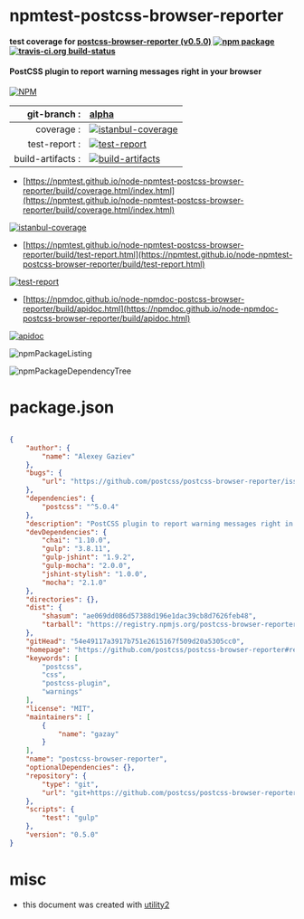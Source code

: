 # npmtest-postcss-browser-reporter

#### test coverage for  [postcss-browser-reporter (v0.5.0)](https://github.com/postcss/postcss-browser-reporter#readme)  [![npm package](https://img.shields.io/npm/v/npmtest-postcss-browser-reporter.svg?style=flat-square)](https://www.npmjs.org/package/npmtest-postcss-browser-reporter) [![travis-ci.org build-status](https://api.travis-ci.org/npmtest/node-npmtest-postcss-browser-reporter.svg)](https://travis-ci.org/npmtest/node-npmtest-postcss-browser-reporter)

#### PostCSS plugin to report warning messages right in your browser

[![NPM](https://nodei.co/npm/postcss-browser-reporter.png?downloads=true&downloadRank=true&stars=true)](https://www.npmjs.com/package/postcss-browser-reporter)

| git-branch : | [alpha](https://github.com/npmtest/node-npmtest-postcss-browser-reporter/tree/alpha)|
|--:|:--|
| coverage : | [![istanbul-coverage](https://npmtest.github.io/node-npmtest-postcss-browser-reporter/build/coverage.badge.svg)](https://npmtest.github.io/node-npmtest-postcss-browser-reporter/build/coverage.html/index.html)|
| test-report : | [![test-report](https://npmtest.github.io/node-npmtest-postcss-browser-reporter/build/test-report.badge.svg)](https://npmtest.github.io/node-npmtest-postcss-browser-reporter/build/test-report.html)|
| build-artifacts : | [![build-artifacts](https://npmtest.github.io/node-npmtest-postcss-browser-reporter/glyphicons_144_folder_open.png)](https://github.com/npmtest/node-npmtest-postcss-browser-reporter/tree/gh-pages/build)|

- [https://npmtest.github.io/node-npmtest-postcss-browser-reporter/build/coverage.html/index.html](https://npmtest.github.io/node-npmtest-postcss-browser-reporter/build/coverage.html/index.html)

[![istanbul-coverage](https://npmtest.github.io/node-npmtest-postcss-browser-reporter/build/screenCapture.buildCi.browser.%252Ftmp%252Fbuild%252Fcoverage.lib.html.png)](https://npmtest.github.io/node-npmtest-postcss-browser-reporter/build/coverage.html/index.html)

- [https://npmtest.github.io/node-npmtest-postcss-browser-reporter/build/test-report.html](https://npmtest.github.io/node-npmtest-postcss-browser-reporter/build/test-report.html)

[![test-report](https://npmtest.github.io/node-npmtest-postcss-browser-reporter/build/screenCapture.buildCi.browser.%252Ftmp%252Fbuild%252Ftest-report.html.png)](https://npmtest.github.io/node-npmtest-postcss-browser-reporter/build/test-report.html)

- [https://npmdoc.github.io/node-npmdoc-postcss-browser-reporter/build/apidoc.html](https://npmdoc.github.io/node-npmdoc-postcss-browser-reporter/build/apidoc.html)

[![apidoc](https://npmdoc.github.io/node-npmdoc-postcss-browser-reporter/build/screenCapture.buildCi.browser.%252Ftmp%252Fbuild%252Fapidoc.html.png)](https://npmdoc.github.io/node-npmdoc-postcss-browser-reporter/build/apidoc.html)

![npmPackageListing](https://npmtest.github.io/node-npmtest-postcss-browser-reporter/build/screenCapture.npmPackageListing.svg)

![npmPackageDependencyTree](https://npmtest.github.io/node-npmtest-postcss-browser-reporter/build/screenCapture.npmPackageDependencyTree.svg)



# package.json

```json

{
    "author": {
        "name": "Alexey Gaziev"
    },
    "bugs": {
        "url": "https://github.com/postcss/postcss-browser-reporter/issues"
    },
    "dependencies": {
        "postcss": "^5.0.4"
    },
    "description": "PostCSS plugin to report warning messages right in your browser",
    "devDependencies": {
        "chai": "1.10.0",
        "gulp": "3.8.11",
        "gulp-jshint": "1.9.2",
        "gulp-mocha": "2.0.0",
        "jshint-stylish": "1.0.0",
        "mocha": "2.1.0"
    },
    "directories": {},
    "dist": {
        "shasum": "ae069dd086d57388d196e1dac39cb8d7626feb48",
        "tarball": "https://registry.npmjs.org/postcss-browser-reporter/-/postcss-browser-reporter-0.5.0.tgz"
    },
    "gitHead": "54e49117a3917b751e2615167f509d20a5305cc0",
    "homepage": "https://github.com/postcss/postcss-browser-reporter#readme",
    "keywords": [
        "postcss",
        "css",
        "postcss-plugin",
        "warnings"
    ],
    "license": "MIT",
    "maintainers": [
        {
            "name": "gazay"
        }
    ],
    "name": "postcss-browser-reporter",
    "optionalDependencies": {},
    "repository": {
        "type": "git",
        "url": "git+https://github.com/postcss/postcss-browser-reporter.git"
    },
    "scripts": {
        "test": "gulp"
    },
    "version": "0.5.0"
}
```



# misc
- this document was created with [utility2](https://github.com/kaizhu256/node-utility2)
